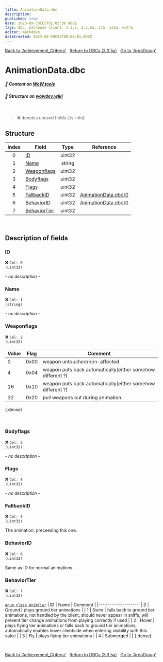 ```yaml
---
title: AnimationData.dbc
description:
published: true
date: 2023-09-30CEST01:03:36.000Z
tags: dbc, database client, 3.3.5, 3.3.5a, 335, 335a, wotlk
editor: markdown
dateCreated: 2023-08-09CEST00:06:01.000Z
---
```

<a href="https://trinitycore.info/files/DBC/335/achievement_criteria" class="mt-5 v-btn v-btn--depressed v-btn--flat v-btn--outlined theme--light v-size--default darkblue--text text--lighten-3"><span class="v-btn__content"><i aria-hidden="true" class="v-icon notranslate v-icon--left mdi mdi-arrow-left theme--light"></i><span>Back to 'Achievement_Criteria'</span></span></a>&nbsp;&nbsp;&nbsp;<a href="https://trinitycore.info/files/DBC/335/DBC" class="mt-5 v-btn v-btn--depressed v-btn--flat v-btn--outlined theme--light v-size--default darkblue--text text--lighten-3"><span class="v-btn__content"><i aria-hidden="true" class="v-icon notranslate v-icon--left mdi mdi-home-outline theme--light"></i><span>Return to DBCs (3.3.5a)</span></span></a>&nbsp;&nbsp;&nbsp;<a href="https://trinitycore.info/files/DBC/335/areagroup" class="mt-5 v-btn v-btn--depressed v-btn--flat v-btn--outlined theme--light v-size--default darkblue--text text--lighten-3"><span class="v-btn__content"><span>Go to 'AreaGroup'</span><i aria-hidden="true" class="v-icon notranslate v-icon--right mdi mdi-arrow-right theme--light"></i></span></a>

# AnimationData.dbc
##### :open_book: Content on [WoW.tools](https://wow.tools/dbc/?dbc=animationdata&build=3.3.5.12340)
##### :pencil: Structure on [wowdev.wiki](https://wowdev.wiki/DB/AnimationData)
&nbsp;

> :x: denotes unused fields
{.is-info}


## Structure

| Index | Field | Type | Reference |
| :---: | --- | :---: | --- |
| 0 | [ID](#id) | uint32 |  |
| 1 | [Name](#name) | string |  |
| 2 | [Weaponflags](#weaponflags) | uint32 |  |
| 3 | [Bodyflags](#bodyflags) | uint32 |  |
| 4 | [Flags](#flags) | uint32 |  |
| 5 | [FallbackID](#fallbackid) | uint32 | [AnimationData.dbc/0](#id) |
| 6 | [BehaviorID](#behaviorid) | uint32 | [AnimationData.dbc/0](#id) |
| 7 | [BehaviorTier](#behaviortier) | uint32 |  |

&nbsp;
## Description of fields

### ID
:x: <code>Col: 0 (uint32)</code>

*- no description -*
&nbsp;

### Name
:x: <code>Col: 1 (string)</code>

*- no description -*
&nbsp;

### Weaponflags
:x: <code>Col: 2 (uint32)</code>

| Value | Flag | Comment |
|-------|------|---------|
| 0 | 0x00 | weapon untouched/non-affected |
| 4 | 0x04 | weapon puts back automatically(either somehow different ?) |
| 16 | 0x10 | weapon puts back automatically(either somehow different ?) |
| 32 | 0x20 | pull weapons out during animation. |
{.dense}

&nbsp;

### Bodyflags
:x: <code>Col: 3 (uint32)</code>

*- no description -*
&nbsp;

### Flags
:x: <code>Col: 4 (uint32)</code>

*- no description -*
&nbsp;

### FallbackID
:x: <code>Col: 5 (uint32)</code>

The animation, preceeding this one.
&nbsp;

### BehaviorID
:x: <code>Col: 6 (uint32)</code>

Same as ID for normal animations.
&nbsp;

### BehaviorTier
:x: <code>Col: 7 (uint32)</code>

[`enum class AnimTier`](https://github.com/TrinityCore/TrinityCore/blob/3.3.5/src/server/game/Entities/Unit/UnitDefines.h#L84-L93)
| ID | Name | Comment |
|----|------|---------|
| 0 | Ground | plays ground tier animations |
| 1 | Swim | falls back to ground tier animations, not handled by the client, should never appear in sniffs, will prevent tier change animations from playing correctly if used |
| 2 | Hover | plays flying tier animations or falls back to ground tier animations, automatically enables hover clientside when entering visibility with this value |
| 3 | Fly | plays flying tier animations |
| 4 | Submerged |  |
{.dense}

&nbsp;

<a href="https://trinitycore.info/files/DBC/335/achievement_criteria" class="mt-5 v-btn v-btn--depressed v-btn--flat v-btn--outlined theme--light v-size--default darkblue--text text--lighten-3"><span class="v-btn__content"><i aria-hidden="true" class="v-icon notranslate v-icon--left mdi mdi-arrow-left theme--light"></i><span>Back to 'Achievement_Criteria'</span></span></a>&nbsp;&nbsp;&nbsp;<a href="https://trinitycore.info/files/DBC/335/DBC" class="mt-5 v-btn v-btn--depressed v-btn--flat v-btn--outlined theme--light v-size--default darkblue--text text--lighten-3"><span class="v-btn__content"><i aria-hidden="true" class="v-icon notranslate v-icon--left mdi mdi-home-outline theme--light"></i><span>Return to DBCs (3.3.5a)</span></span></a>&nbsp;&nbsp;&nbsp;<a href="https://trinitycore.info/files/DBC/335/areagroup" class="mt-5 v-btn v-btn--depressed v-btn--flat v-btn--outlined theme--light v-size--default darkblue--text text--lighten-3"><span class="v-btn__content"><span>Go to 'AreaGroup'</span><i aria-hidden="true" class="v-icon notranslate v-icon--right mdi mdi-arrow-right theme--light"></i></span></a>
